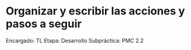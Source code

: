 # Organizar y escribir las acciones y pasos a seguir

Encargado: TL
Etapa: Desarrollo
Subpráctica: PMC 2.2